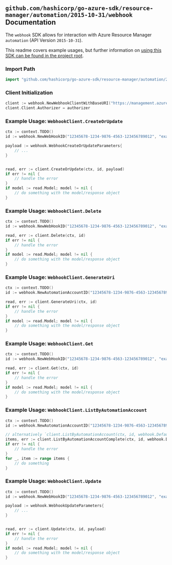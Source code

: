 
## `github.com/hashicorp/go-azure-sdk/resource-manager/automation/2015-10-31/webhook` Documentation

The `webhook` SDK allows for interaction with Azure Resource Manager `automation` (API Version `2015-10-31`).

This readme covers example usages, but further information on [using this SDK can be found in the project root](https://github.com/hashicorp/go-azure-sdk/tree/main/docs).

### Import Path

```go
import "github.com/hashicorp/go-azure-sdk/resource-manager/automation/2015-10-31/webhook"
```


### Client Initialization

```go
client := webhook.NewWebhookClientWithBaseURI("https://management.azure.com")
client.Client.Authorizer = authorizer
```


### Example Usage: `WebhookClient.CreateOrUpdate`

```go
ctx := context.TODO()
id := webhook.NewWebHookID("12345678-1234-9876-4563-123456789012", "example-resource-group", "automationAccountName", "webhookName")

payload := webhook.WebhookCreateOrUpdateParameters{
	// ...
}


read, err := client.CreateOrUpdate(ctx, id, payload)
if err != nil {
	// handle the error
}
if model := read.Model; model != nil {
	// do something with the model/response object
}
```


### Example Usage: `WebhookClient.Delete`

```go
ctx := context.TODO()
id := webhook.NewWebHookID("12345678-1234-9876-4563-123456789012", "example-resource-group", "automationAccountName", "webhookName")

read, err := client.Delete(ctx, id)
if err != nil {
	// handle the error
}
if model := read.Model; model != nil {
	// do something with the model/response object
}
```


### Example Usage: `WebhookClient.GenerateUri`

```go
ctx := context.TODO()
id := webhook.NewAutomationAccountID("12345678-1234-9876-4563-123456789012", "example-resource-group", "automationAccountName")

read, err := client.GenerateUri(ctx, id)
if err != nil {
	// handle the error
}
if model := read.Model; model != nil {
	// do something with the model/response object
}
```


### Example Usage: `WebhookClient.Get`

```go
ctx := context.TODO()
id := webhook.NewWebHookID("12345678-1234-9876-4563-123456789012", "example-resource-group", "automationAccountName", "webhookName")

read, err := client.Get(ctx, id)
if err != nil {
	// handle the error
}
if model := read.Model; model != nil {
	// do something with the model/response object
}
```


### Example Usage: `WebhookClient.ListByAutomationAccount`

```go
ctx := context.TODO()
id := webhook.NewAutomationAccountID("12345678-1234-9876-4563-123456789012", "example-resource-group", "automationAccountName")

// alternatively `client.ListByAutomationAccount(ctx, id, webhook.DefaultListByAutomationAccountOperationOptions())` can be used to do batched pagination
items, err := client.ListByAutomationAccountComplete(ctx, id, webhook.DefaultListByAutomationAccountOperationOptions())
if err != nil {
	// handle the error
}
for _, item := range items {
	// do something
}
```


### Example Usage: `WebhookClient.Update`

```go
ctx := context.TODO()
id := webhook.NewWebHookID("12345678-1234-9876-4563-123456789012", "example-resource-group", "automationAccountName", "webhookName")

payload := webhook.WebhookUpdateParameters{
	// ...
}


read, err := client.Update(ctx, id, payload)
if err != nil {
	// handle the error
}
if model := read.Model; model != nil {
	// do something with the model/response object
}
```
